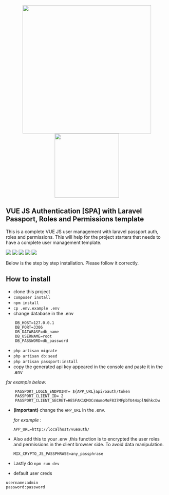 <p align="center"><img src="https://res.cloudinary.com/dtfbvvkyp/image/upload/v1566331377/laravel-logolockup-cmyk-red.svg" width="400">
<img src="https://miro.medium.com/max/2000/1*7l-0fZaZ-t8SZZrKKrZSNQ.png" width="200">
</p>


## VUE JS  Authentication [SPA] with Laravel Passport, Roles and Permissions template

This is a complete VUE JS user management with laravel passport auth, roles and permissions. This will help for the project starters that needs to have a complete user management template.

<img src="https://imagizer.imageshack.com/v2/640x480q90/923/piFoCD.png">
<img src="https://imagizer.imageshack.com/v2/640x480q90/922/x3Tc8w.png">
<img src="https://imagizer.imageshack.com/v2/640x480q90/921/CFcx53.png">
<img src="https://imagizer.imageshack.com/v2/640x480q90/924/YeIs1y.png">
<img src="https://imagizer.imageshack.com/v2/640x480q90/922/awNaeQ.png">



Below is the step by step installation. Please follow it correctly. 

## How to install
*  clone this project
*  `composer install`
*  `npm install`
*  `cp .env.example .env`
*  change database in the .env
    <br>

```DB_CONNECTION=mysql
    DB_HOST=127.0.0.1
    DB_PORT=3306
    DB_DATABASE=db_name
    DB_USERNAME=root
    DB_PASSWORD=db_password
```
*  `php artisan migrate`
*  `php artisan db:seed`
*  `php artisan passport:install`
*  copy the generated api key appeared in the console and paste it in the .env

*for example below:*
```
    PASSPORT_LOGIN_ENDPOINT= ${APP_URL}api/oauth/token
    PASSPORT_CLIENT_ID= 2
    PASSPORT_CLIENT_SECRET=HESFAK1QMOCsWumoMoF837MFpbTU44xplN6hkcDw
```
* **(important)** change the  `APP_URL`  in the .env.

    *for example* : 
    ```
    APP_URL=http://localhost/vueauth/
    ```
*  Also add this to your .env ,this function is to encrypted the user roles and permissions in the client browser side. To avoid data manipulation.
    ```
    MIX_CRYPTO_JS_PASSPHRASE=any_passphrase
    ```
*  Lastly do `npm run dev`
*  default user creds
```
username:admin
password:password
```
    
 